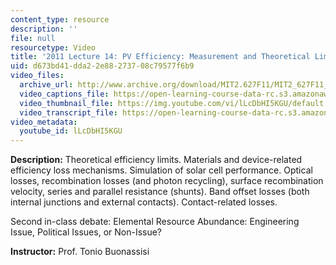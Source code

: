 ```yaml
---
content_type: resource
description: ''
file: null
resourcetype: Video
title: '2011 Lecture 14: PV Efficiency: Measurement and Theoretical Limits'
uid: d673bd41-dda2-2e88-2737-08c79577f6b9
video_files:
  archive_url: http://www.archive.org/download/MIT2.627F11/MIT2_627F11_lec14_300k.mp4
  video_captions_file: https://open-learning-course-data-rc.s3.amazonaws.com/2-627-fundamentals-of-photovoltaics-fall-2013/bb0f913c8b60595aa091934fc2e2817a_lLcDbHI5KGU.vtt
  video_thumbnail_file: https://img.youtube.com/vi/lLcDbHI5KGU/default.jpg
  video_transcript_file: https://open-learning-course-data-rc.s3.amazonaws.com/2-627-fundamentals-of-photovoltaics-fall-2013/8f9ccd929cfd41e980bcb78e94232fdf_lLcDbHI5KGU.pdf
video_metadata:
  youtube_id: lLcDbHI5KGU
---
```


**Description:** Theoretical efficiency limits. Materials and device-related efficiency loss mechanisms. Simulation of solar cell performance. Optical losses, recombination losses (and photon recycling), surface recombination velocity, series and parallel resistance (shunts). Band offset losses (both internal junctions and external contacts). Contact-related losses.

Second in-class debate: Elemental Resource Abundance: Engineering Issue, Political Issues, or Non-Issue?

**Instructor:** Prof. Tonio Buonassisi